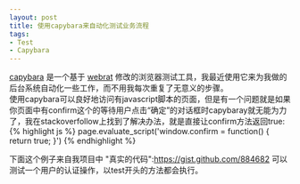 ```yaml
---
layout: post
title: 使用capybara来自动化测试业务流程
tags:
- Test    
- Capybara
---                        
```


[capybara](https://github.com/jnicklas/capybara) 是一个基于 [webrat](https://github.com/brynary/webrat) 修改的浏览器测试工具，我最近使用它来为我做的后台系统自动化一些工作，而不用我每次重复了无意义的步骤。  
  使用capybara可以良好地访问有javascript脚本的页面，但是有一个问题就是如果你页面中有confirm这个的等待用户点击“确定”的对话框时capybaray就无能为力了，我在stackoverfollow上找到了解决办法，就是直接让confirm方法返回true:
{% highlight js %}
   page.evaluate_script('window.confirm = function() { return true; }') 
{% endhighlight %}
   
   下面这个例子来自我项目中 "真实的代码":https://gist.github.com/884682 可以测试一个用户的认证操作，以test开头的方法都会执行。

